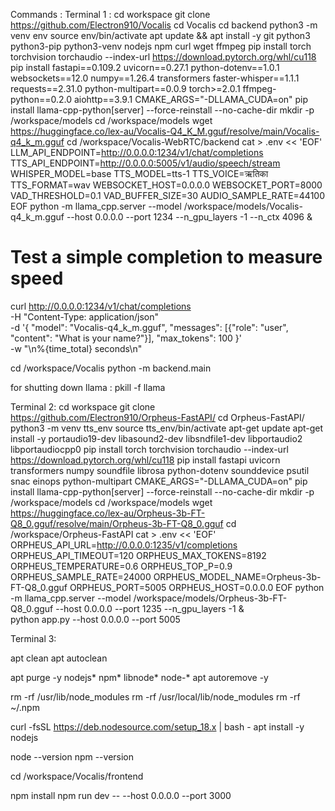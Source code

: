 Commands : 
Terminal 1 : 
cd workspace
git clone https://github.com/Electron910/Vocalis
cd Vocalis
cd backend
python3 -m venv env
source env/bin/activate
apt update && apt install -y git python3 python3-pip python3-venv nodejs npm curl wget ffmpeg
pip install torch torchvision torchaudio --index-url https://download.pytorch.org/whl/cu118
pip install fastapi==0.109.2 uvicorn==0.27.1 python-dotenv==1.0.1 websockets==12.0 numpy==1.26.4 transformers faster-whisper==1.1.1 requests==2.31.0 python-multipart==0.0.9 torch>=2.0.1 ffmpeg-python==0.2.0 aiohttp==3.9.1
CMAKE_ARGS="-DLLAMA_CUDA=on" pip install llama-cpp-python[server] --force-reinstall --no-cache-dir
mkdir -p /workspace/models
cd /workspace/models
wget https://huggingface.co/lex-au/Vocalis-Q4_K_M.gguf/resolve/main/Vocalis-q4_k_m.gguf
cd /workspace/Vocalis-WebRTC/backend
cat > .env << 'EOF'
LLM_API_ENDPOINT=http://0.0.0.0:1234/v1/chat/completions
TTS_API_ENDPOINT=http://0.0.0.0:5005/v1/audio/speech/stream
WHISPER_MODEL=base
TTS_MODEL=tts-1
TTS_VOICE=ऋतिका
TTS_FORMAT=wav
WEBSOCKET_HOST=0.0.0.0
WEBSOCKET_PORT=8000
VAD_THRESHOLD=0.1
VAD_BUFFER_SIZE=30
AUDIO_SAMPLE_RATE=44100
EOF
python -m llama_cpp.server     --model /workspace/models/Vocalis-q4_k_m.gguf     --host 0.0.0.0     --port 1234     --n_gpu_layers -1     --n_ctx 4096 &

# Test a simple completion to measure speed
curl http://0.0.0.0:1234/v1/chat/completions \
  -H "Content-Type: application/json" \
  -d '{
    "model": "Vocalis-q4_k_m.gguf",
    "messages": [{"role": "user", "content": "What is your name?"}],
    "max_tokens": 100
  }' \
  -w "\n%{time_total} seconds\n"

cd /workspace/Vocalis
python -m backend.main


for shutting down llama : pkill -f llama

Terminal 2: 
cd workspace
git clone https://github.com/Electron910/Orpheus-FastAPI/
cd Orpheus-FastAPI/
python3 -m venv tts_env
source tts_env/bin/activate
apt-get update
apt-get install -y portaudio19-dev libasound2-dev libsndfile1-dev libportaudio2 libportaudiocpp0
pip install torch torchvision torchaudio --index-url https://download.pytorch.org/whl/cu118
pip install fastapi uvicorn transformers numpy soundfile librosa python-dotenv sounddevice psutil snac einops python-multipart
CMAKE_ARGS="-DLLAMA_CUDA=on" pip install llama-cpp-python[server] --force-reinstall --no-cache-dir
mkdir -p /workspace/models
cd /workspace/models
wget https://huggingface.co/lex-au/Orpheus-3b-FT-Q8_0.gguf/resolve/main/Orpheus-3b-FT-Q8_0.gguf
cd /workspace/Orpheus-FastAPI
cat > .env << 'EOF'
ORPHEUS_API_URL=http://0.0.0.0:1235/v1/completions
ORPHEUS_API_TIMEOUT=120
ORPHEUS_MAX_TOKENS=8192
ORPHEUS_TEMPERATURE=0.6
ORPHEUS_TOP_P=0.9
ORPHEUS_SAMPLE_RATE=24000
ORPHEUS_MODEL_NAME=Orpheus-3b-FT-Q8_0.gguf
ORPHEUS_PORT=5005
ORPHEUS_HOST=0.0.0.0
EOF
python -m llama_cpp.server     --model /workspace/models/Orpheus-3b-FT-Q8_0.gguf     --host 0.0.0.0     --port 1235     --n_gpu_layers -1 &   
python app.py --host 0.0.0.0 --port 5005


Terminal 3: 

apt clean
apt autoclean

apt purge -y nodejs* npm* libnode* node-* 
apt autoremove -y

rm -rf /usr/lib/node_modules
rm -rf /usr/local/lib/node_modules
rm -rf ~/.npm

curl -fsSL https://deb.nodesource.com/setup_18.x | bash -
apt install -y nodejs

node --version
npm --version

cd /workspace/Vocalis/frontend

npm install 
npm run dev -- --host 0.0.0.0 --port 3000




